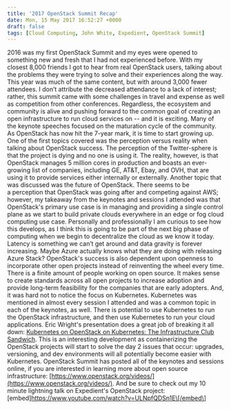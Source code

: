 ```yaml
---
title: '2017 OpenStack Summit Recap'
date: Mon, 15 May 2017 16:52:27 +0000
draft: false
tags: [Cloud Computing, John White, Expedient, OpenStack Summit]
---
```


2016 was my first OpenStack Summit and my eyes were opened to something new and fresh that I had not experienced before. With my closest 8,000 friends I got to hear from real OpenStack users, talking about the problems they were trying to solve and their experiences along the way. This year was much of the same content, but with around 3,000 fewer attendees. I don’t attribute the decreased attendance to a lack of interest; rather, this summit came with some challenges in travel and expense as well as competition from other conferences. Regardless, the ecosystem and community is alive and pushing forward to the common goal of creating an open infrastructure to run cloud services on -- and it is exciting. Many of the keynote speeches focused on the maturation cycle of the community. As OpenStack has now hit the 7-year mark, it is time to start growing up. One of the first topics covered was the perception versus reality when talking about OpenStack success. The perception of the Twitter-sphere is that the project is dying and no one is using it. The reality, however, is that OpenStack manages 5 million cores in production and boasts an ever-growing list of companies, including GE, AT&T, Ebay, and OVH, that are using it to provide services either internally or externally. Another topic that was discussed was the future of OpenStack. There seems to be a perception that OpenStack was going after and competing against AWS; however, my takeaway from the keynotes and sessions I attended was that OpenStack's primary use case is in managing and providing a single control plane as we start to build private clouds everywhere in an edge or fog cloud computing use case. Personally and professionally I am curious to see how this develops, as I think this is going to be part of the next big phase of computing when we begin to decentralize the cloud as we know it today. Latency is something we can’t get around and data gravity is forever increasing. Maybe Azure actually knows what they are doing with releasing Azure Stack? OpenStack's success is also dependent upon openness to incorporate other open projects instead of reinventing the wheel every time. There is a finite amount of people working on open source. It makes sense to create standards across all open projects to increase adoption and provide long-term feasibility for the companies that are early adopters. And, it was hard not to notice the focus on Kubernetes. Kubernetes was mentioned in almost every session I attended and was a common topic in each of the keynotes, as well. There is potential to use Kubernetes to run the OpenStack infrastructure, and then use Kubernetes to run your cloud applications. Eric Wright's presentation does a great job of breaking it all down: [Kubernetes on OpenStack on Kubernetes: The Infrastructure Club Sandwich](https://www.openstack.org/videos/boston-2017/kubernetes-on-openstack-on-kubernetes-the-infrastructure-club-sandwich). This is an interesting development as containerizing the OpenStack projects will start to solve the day 2 issues that occur: upgrades, versioning, and dev environments will all potentially become easier with Kubernetes. OpenStack Summit has posted all of the keynotes and sessions online, if you are interested in learning more about open source infrastructure: [https://www.openstack.org/videos/](https://www.openstack.org/videos/). And be sure to check out my 10 minute lightning talk on Expedient's OpenStack project: \[embed\]https://www.youtube.com/watch?v=ULNpfQDSn1E\[/embed\]